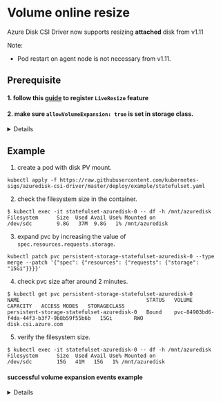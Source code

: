# Volume online resize

Azure Disk CSI Driver now supports resizing **attached** disk from v1.11

Note:
 - Pod restart on agent node is not necessary from v1.11.

## Prerequisite
#### 1. follow this [guide](https://docs.microsoft.com/en-us/azure/virtual-machines/linux/expand-disks#expand-an-azure-managed-disk) to register `LiveResize` feature

#### 2. make sure `allowVolumeExpansion: true` is set in storage class.

<details>

```yaml
apiVersion: storage.k8s.io/v1
kind: StorageClass
metadata:
  name: managed-csi
provisioner: disk.csi.azure.com
allowVolumeExpansion: true
parameters:
  skuName: StandardSSD_LRS
reclaimPolicy: Delete
volumeBindingMode: Immediate
```

</details>

## Example

1. create a pod with disk PV mount.

```console
kubectl apply -f https://raw.githubusercontent.com/kubernetes-sigs/azuredisk-csi-driver/master/deploy/example/statefulset.yaml
```

2. check the filesystem size in the container.

```console
$ kubectl exec -it statefulset-azuredisk-0 -- df -h /mnt/azuredisk
Filesystem      Size  Used Avail Use% Mounted on
/dev/sdc        9.8G   37M  9.8G   1% /mnt/azuredisk
```

3. expand pvc by increasing the value of `spec.resources.requests.storage`.

```console
kubectl patch pvc persistent-storage-statefulset-azuredisk-0 --type merge --patch '{"spec": {"resources": {"requests": {"storage": "15Gi"}}}}'
```

4. check pvc size after around 2 minutes.

```console
$ kubectl get pvc persistent-storage-statefulset-azuredisk-0
NAME                                         STATUS   VOLUME                                     CAPACITY   ACCESS MODES   STORAGECLASS
persistent-storage-statefulset-azuredisk-0   Bound    pvc-84903bd6-f4da-44f3-b3f7-9b8b59f55b6b   15Gi       RWO            disk.csi.azure.com
```

5. verify the filesystem size.

```console
$ kubectl exec -it statefulset-azuredisk-0 -- df -h /mnt/azuredisk
Filesystem      Size  Used Avail Use% Mounted on
/dev/sdc        15G   41M   15G   1% /mnt/azuredisk
```

#### successful volume expansion events example
<details>
 
```console
$ kubectl get describe persistent-storage-statefulset-azuredisk-0
Events:
  Type     Reason                      Age                   From                                                                                       Message
  ----     ------                      ----                  ----                                                                                       -------
  Normal   WaitForFirstConsumer        35m (x2 over 35m)     persistentvolume-controller                                                                waiting for first consumer to be created before binding
  Normal   ExternalProvisioning        35m                   persistentvolume-controller                                                                waiting for a volume to be created, either by external provisioner "disk.csi.azure.com" or manually created by system administrator
  Normal   Provisioning                35m                   disk.csi.azure.com_aks-agentpool-32806483-vmss000001_010c423f-e720-4b9f-89fa-07b246c920cb  External provisioner is provisioning volume for claim "default/persistent-storage-statefulset-azuredisk-0"
  Normal   ProvisioningSucceeded       35m                   disk.csi.azure.com_aks-agentpool-32806483-vmss000001_010c423f-e720-4b9f-89fa-07b246c920cb  Successfully provisioned volume pvc-65a8b677-4490-4066-9446-c4067188acab
  Warning  ExternalExpanding           77s (x3 over 33m)     volume_expand                                                                              Ignoring the PVC: didn't find a plugin capable of expanding the volume; waiting for an external controller to process this PVC.
  Normal   Resizing                    77s                   external-resizer disk.csi.azure.com                                                        External resizer is resizing volume pvc-65a8b677-4490-4066-9446-c4067188acab
  Normal   FileSystemResizeRequired    44s                   external-resizer disk.csi.azure.com                                                        Require file system resize of volume on node
  Normal   FileSystemResizeSuccessful  6s (x3 over 29m)      kubelet                                                                                    MountVolume.NodeExpandVolume succeeded for volume "pvc-65a8b677-4490-4066-9446-c4067188acab"
```

</details>
